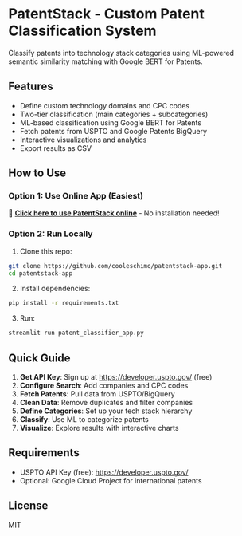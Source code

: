 # PatentStack - Custom Patent Classification System

Classify patents into technology stack categories using ML-powered semantic similarity matching with Google BERT for Patents.

## Features

- Define custom technology domains and CPC codes
- Two-tier classification (main categories + subcategories)  
- ML-based classification using Google BERT for Patents
- Fetch patents from USPTO and Google Patents BigQuery
- Interactive visualizations and analytics
- Export results as CSV

## How to Use

### Option 1: Use Online App (Easiest)

🚀 **[Click here to use PatentStack online](https://patentstack.streamlit.app)** - No installation needed!

### Option 2: Run Locally

1. Clone this repo:
```bash
git clone https://github.com/cooleschimo/patentstack-app.git
cd patentstack-app
```

2. Install dependencies:
```bash
pip install -r requirements.txt
```

3. Run:
```bash
streamlit run patent_classifier_app.py
```

## Quick Guide

1. **Get API Key**: Sign up at https://developer.uspto.gov/ (free)
2. **Configure Search**: Add companies and CPC codes  
3. **Fetch Patents**: Pull data from USPTO/BigQuery
4. **Clean Data**: Remove duplicates and filter companies
5. **Define Categories**: Set up your tech stack hierarchy
6. **Classify**: Use ML to categorize patents
7. **Visualize**: Explore results with interactive charts

## Requirements

- USPTO API Key (free): https://developer.uspto.gov/
- Optional: Google Cloud Project for international patents

## License

MIT